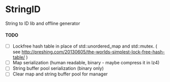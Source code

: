 # StringID
String to ID lib and offline generator


#### TODO

- [ ] Lockfree hash table in place of std::unordered_map and std::mutex. ( see http://preshing.com/20130605/the-worlds-simplest-lock-free-hash-table/ )
- [ ] Map serialization (human readable, binary - maybe compress it in lz4)
- [ ] String buffer pool serialization (binary only)
- [ ] Clear map and string buffer pool for manager
